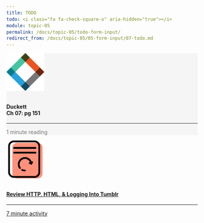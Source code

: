 ```yaml
---
title: TODO
todo: <i class="fa fa-check-square-o" aria-hidden="true"></i>
module: topic-05
permalink: /docs/topic-05/todo-form-input/
redirect_from: /docs/topic-05/05-form-input/07-todo.md
---
```


<div class="row text-center">
    <div class="col-lg-4">
        <div class="bs-component">
          <div class="list-group">
              <div class="list-group-item" style="background-color: #F5F5F5">
                <img src="../img/hw-icon-duckett.svg" style="max-height: 100px; margin: auto; margin-bottom: 10px;" />
                  <h4 class="list-group-item-heading">Duckett<br />Ch 07: pg 151</h4>
                  <hr>
                  <p class="list-group-item-text" style="color: #777;"><i class="fa fa-clock-o" aria-hidden="true"></i> 1 minute reading</p>
              </div>
            </div>
        </div>
    </div>
    <div class="col-lg-4">
        <div class="bs-component">
          <div class="list-group">
              <a href="{{ site.url }}/docs/topic-02/protocols#tumblr/" target="_blank" class="list-group-item">
                <img src="../img/hw-icon-review-page.svg" style="max-height: 100px; margin: auto; margin-bottom: 10px;" />
                <h4 class="list-group-item-heading">Review HTTP, HTML, & Logging Into Tumblr</h4>
                <hr>
                <p class="list-group-item-text"><i class="fa fa-clock-o" aria-hidden="true"></i> 7 minute activity</p>
              </a>
            </div>
        </div>
    </div>
</div>
